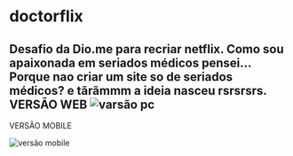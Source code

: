 # doctorflix
Desafio da Dio.me para recriar netflix.
Como sou apaixonada em seriados médicos pensei... Porque nao criar um site so de seriados médicos? e tãrãmmm a ideia nasceu rsrsrsrs.
VERSÃO WEB
![varsão pc](https://user-images.githubusercontent.com/106698637/206930511-beadaaee-05db-4c9d-8d4f-c9be6856ad2a.png)
-----
VERSÃO MOBILE

![versão mobile](https://user-images.githubusercontent.com/106698637/206930551-07921a6f-1736-42aa-b907-75b8fd231131.png)
